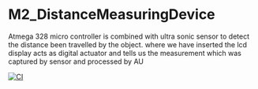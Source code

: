 # M2_DistanceMeasuringDevice

Atmega 328 micro controller is combined with ultra sonic sensor to detect the distance been travelled by the object. where we have inserted the lcd display acts as digital actuator and tells us the measurement which was captured by sensor and processed by AU

[![CI](https://github.com/rajasekhart01/M2_AirQualityMonitor/actions/workflows/main.yml/badge.svg)](https://github.com/rajasekhart01/M2_AirQualityMonitor/actions/workflows/main.yml)
